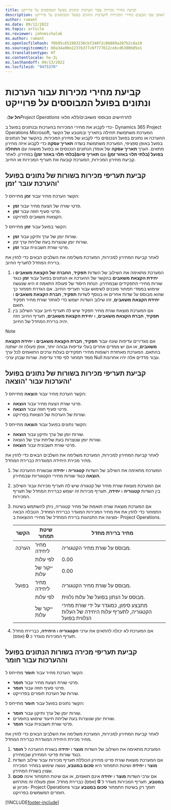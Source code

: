 ```yaml
---
title: קביעת מחירי מכירות עבור הערכות ונתונים בפועל המבוססים על פרוייקט
description: מאמר זה מספק מידע על האופן שבו נקבעים מחירי המכירות להערכות ונתונים בפועל המבוססים על פרוייקט.
author: rumant
ms.date: 09/12/2022
ms.topic: article
ms.reviewer: johnmichalak
ms.author: rumant
ms.openlocfilehash: f0b95c651983230cbf340f2c06089a287b2c8a10
ms.sourcegitcommit: 60a34a00e2237b377c6f777612cebcd6380b05e1
ms.translationtype: HT
ms.contentlocale: he-IL
ms.lasthandoff: 09/13/2022
ms.locfileid: "9475370"
---
```

#  <a name="determine-sales-prices-for-project-based-estimates-and-actuals"></a>קביעת מחירי מכירות עבור הערכות ונתונים בפועל המבוססים על פרוייקט

_**חל על:** ‏Project Operations לתרחישים מבוססי משאבים/ללא מלאי_

כדי לקבוע את מחירי המכירות בהערכות ובנתונים בפועל ב- Dynamics 365 Project Operations Microsoft, המערכת משתמשת תחילה בתאריך ובמטבע של הקשר ההערכה או נתונים בפועל הנכנסים כדי לקבוע של מחירון המכירות. בהקשר של הנתונים בפועל באופן ספציפי, המערכת משתמשת בשדה **תאריך עסקה** כדי לקבוע איזה מחירון מתאים. הערך **תאריך עסקה** של אומדן הנתונים הנכנסים או בפועל מושווה עם **התחלה בפועל (בלתי תלוי באזור זמן)** וגם **תאריך סיום(בלתי תלוי באזור זמן)** במחירון. לאחר קביעת מחירון המכירות, המערכת קובעת את תעריף המכירות או החיוב.

## <a name="determining-sales-rates-on-actual-and-estimate-lines-for-time"></a>קביעת תעריפי מכירות בשורות של נתונים בפועל והערכת עובר 'זמן'

הקשר הערכת מחיר עבור **זמן** מתייחס ל:

- פרטי שורה של הצעת מחיר עבור **זמן**.
- פרטי סעיף חוזה עבור **זמן**.
- הקצאות משאבים לפרויקט.

הקשר בפועל עבור **זמן** מתייחס ל:

- שורות יומן של ערך ותיקון עבור **זמן**.
- שורות יומן שנוצרות בעת שליחת ערך זמן.
- פרטי שורת חשבונית עבור **זמן**. 

לאחר קביעת המחירון למכירות, המערכת משלימה את השלבים הבאים כדי להזין את ברירת המחדל לתעריף החיוב.

1. המערכת מתאימה את השילוב של השדות **תפקיד**, **החברה של הקצאת משאבים** ו **יחידת הקצאת משאבים** בהקשר של ההערכה או הנתונים בפועל עבור **זמן** כנגד שורות מחירי התפקידים שבמחירון. הנחת היסוד של פעולת התאמה זו היא שנעשה שימוש בממדי תמחור מוכנים לשימוש עבור תעריפי החיוב. אם הגדרת תמחור כך שהוא מבוסס על שדות אחרים או בנוסף לשדות **תפקיד**, **חברת הקצאת משאבים** ו **יחידת הקצאת משאבים**, זהו שילוב השדות ישמש כדי לאחזר שורת מחיר תפקיד תואם.
1. אם המערכת מוצאת שורת מחיר תפקיד שיש לה תעריף חיוב עבור השילוב בין **תפקיד**, **חברת הקצאת משאבים**, ו **יחידת הקצאת משאבים**, תעריף החיוב הזה יהיה ברירת המחדל של החיוב.

> [!NOTE]
> אם מגדירים עדיפות שונה עבור **תפקיד**, **חברת הקצאת משאבים** ו **יחידת הקצאת משאבים**, או אם יש ממדים אחרים בעלי עדיפות גבוהה יותר, אופן פעולה זה ישתנה בהתאם. המערכת מאחזרת רשומות מחירי תפקידים בעלות ערכים התואמים לכל ערך ממד תמחור לפי סדר עדיפות. שורות שבהן ערכי Null עבור מדדים אלה יהיו אחרונות.

## <a name="determining-sales-rates-on-actual-and-estimate-lines-for-expense"></a>קביעת תעריפי מכירות בשורות של נתונים בפועל והערכות עבור 'הוצאה'

הקשר הערכת מחיר עבור **הוצאה** מתייחס ל:

- פרטי שורת הצעת מחיר עבור **הוצאה**.
- פרטי סעיף חוזה עבור **הוצאה**.
- שורות של הערכות של הוצאות בפרויקט.

הקשר נתונים בפועל עבור **הוצאה** מתייחס ל:

- שורות יומן של ערך ותיקון עבור **הוצאה**.
- שורות יומן שנוצרות בעת שליחת ערך של הוצאה.
- פרטי שורת חשבונית עבור **הוצאה**. 

לאחר קביעת המחירון למכירות, המערכת משלימה את השלבים הבאים כדי להזין את מחיר מכירת היחידה המוגדרת כברירת המחדל.

1. המערכת מתאימה את השילוב של השדות **קטגוריה** ו **יחידה** שבשורת ההערכה של **הוצאה** כנגד שורות מחירי הקטגוריות שבמחירון.
1. אם המערכת מוצאת שורת מחיר של קטגורה שיש לה תעריף מכירות עבור השילוב בין השדות **קטגוריה** ו **יחידה**, תעריף מכירות זה ישמש כברירת המחדל של תעריף המכירות.
1. אם המערכת מוצאת שורה תואמת של מחיר קטגוריה, ניתן להשתמש בשיטת התמחור כדי להזין את את מחיר המכירות המוגדר כברירת המחדל. הטבלה הבאה מציגה את התנהגות ברירת המחדל של מחירי ההוצאות ב- Project Operations.

    | הקשר | שיטת תמחור | מחיר ברירת מחדל |
    | --- | --- | --- |
    | הערכה | מחיר ליחידה | מבוסס על שורת מחיר הקטגוריה. |
    |        | לפי עלות | 0.00 |
    |        | ייקור של עלות | 0.00 |
    | בפועל‬ | מחיר ליחידה | מבוסס על שורת מחיר הקטגוריה. |
    |        | לפי עלות | מבוסס על הנתון בפועל של עלות נלווית. |
    |        | ייקור של עלות | מתבצע סימון, כמוגדר על ידי שורת מחירי הקטגוריה, לתעריף עלות היחידה של העלות הנלווית בפועל |

1. אם המערכת לא יכולה להתאים את ערכי **הקטגוריה** ו **היחידה**, כברירת מחדל תעריף המכירות מוגדר כ **0** (אפס).

## <a name="determining-sales-rates-on-actual-and-estimate-lines-for-material"></a>קביעת תעריפי מכירה בשורות הנתונים בפועל וההערכות עבור חומר

הקשר הערכת מחיר עבור **חומר** מתייחס ל:

- פרטי שורת הצעת מחיר עבור **חומר**.
- פרטי סעיף חוזה עבור **חומר**.
- שורות של הערכת חומרים בפרוייקט.

הקשר נתונים בפועל עבור **חומר** מתייחס ל:

- שורות יומן של ערך ותיקון עבור **חומר**.
- שורות יומן שנוצרות בעת שליחת תיעוד שימוש בחומרים.
- פרטי שורת חשבונית עבור **חומר**. 

לאחר קביעת המחירון למכירות, המערכת משלימה את השלבים הבאים כדי להזין את מחיר מכירת היחידה המוגדרת כברירת המחדל.

1. המערכת מתאימה את השילוב של השדות **מוצר** ו **יחידה** בשורת ההערכה ל **חומר** כנגד שורות פריטי המחירון שבמחירון.
1. אם המערכת מוצאת שורת פריט מחירון הכוללת תעריף מכירות עבור שילוב השדות **מוצר** ו **יחידה** ושיטת התמחור היא **סכום במטבע**, נעשה שימוש במחיר המכירה שצוין בשורת המחירון. 
1. אם ערכי השדות **מוצר** ו **יחידה** אינם תואמים, או אם שיטת התמחור אינה **סכום במטבע**, תעריף המכירות מוגדר ל **0** (אפס) כברירת מחדל. אופן פעולה זה מתרחש מכיוון ש- Project Operations תומך רק בשיטת התמחור **סכום במטבע** עבור חומרים המשמשים בפרויקט.

[!INCLUDE[footer-include](../includes/footer-banner.md)]
